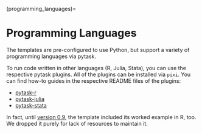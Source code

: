 (programming_languages)=

# Programming Languages

The templates are pre-configured to use Python, but support a variety of programming
languages via pytask.

To run code written in other languages (R, Julia, Stata), you can use the respective
pytask plugins. All of the plugins can be installed via `pixi`. You can find how-to
guides in the respective README files of the plugins:

- [pytask-r](https://github.com/pytask-dev/pytask-r)
- [pytask-julia](https://github.com/pytask-dev/pytask-julia)
- [pytask-stata](https://github.com/pytask-dev/pytask-stata)

In fact, until [version 0.9](https://econ-project-templates.readthedocs.io/en/v0.9.0/),
the template included its worked example in R, too. We dropped it purely for lack of
resources to maintain it.
